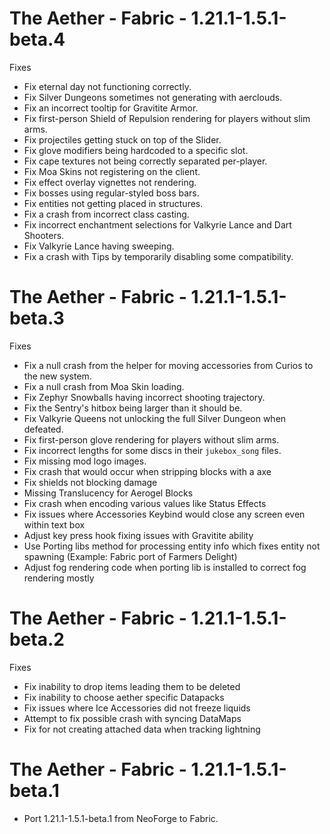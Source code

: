 # The Aether - Fabric - 1.21.1-1.5.1-beta.4

Fixes

- Fix eternal day not functioning correctly.
- Fix Silver Dungeons sometimes not generating with aerclouds.
- Fix an incorrect tooltip for Gravitite Armor.
- Fix first-person Shield of Repulsion rendering for players without slim arms.
- Fix projectiles getting stuck on top of the Slider.
- Fix glove modifiers being hardcoded to a specific slot.
- Fix cape textures not being correctly separated per-player.
- Fix Moa Skins not registering on the client.
- Fix effect overlay vignettes not rendering.
- Fix bosses using regular-styled boss bars.
- Fix entities not getting placed in structures.
- Fix a crash from incorrect class casting.
- Fix incorrect enchantment selections for Valkyrie Lance and Dart Shooters.
- Fix Valkyrie Lance having sweeping.
- Fix a crash with Tips by temporarily disabling some compatibility.

# The Aether - Fabric - 1.21.1-1.5.1-beta.3

Fixes

- Fix a null crash from the helper for moving accessories from Curios to the new system.
- Fix a null crash from Moa Skin loading.
- Fix Zephyr Snowballs having incorrect shooting trajectory.
- Fix the Sentry's hitbox being larger than it should be.
- Fix Valkyrie Queens not unlocking the full Silver Dungeon when defeated.
- Fix first-person glove rendering for players without slim arms.
- Fix incorrect lengths for some discs in their `jukebox_song` files.
- Fix missing mod logo images.
- Fix crash that would occur when stripping blocks with a axe
- Fix shields not blocking damage
- Missing Translucency for Aerogel Blocks
- Fix crash when encoding various values like Status Effects
- Fix issues where Accessories Keybind would close any screen even within text box
- Adjust key press hook fixing issues with Gravitite ability
- Use Porting libs method for processing entity info which fixes entity not spawning (Example: Fabric port of Farmers Delight)
- Adjust fog rendering code when porting lib is installed to correct fog rendering mostly

# The Aether - Fabric - 1.21.1-1.5.1-beta.2

Fixes

- Fix inability to drop items leading them to be deleted
- Fix inability to choose aether specific Datapacks
- Fix issues where Ice Accessories did not freeze liquids
- Attempt to fix possible crash with syncing DataMaps
- Fix for not creating attached data when tracking lightning

# The Aether - Fabric - 1.21.1-1.5.1-beta.1

- Port 1.21.1-1.5.1-beta.1 from NeoForge to Fabric.
